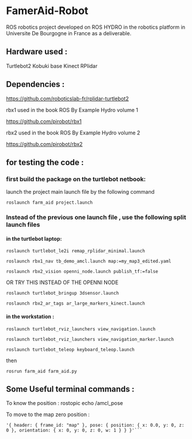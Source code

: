 # FamerAid-Robot

ROS robotics project developed on ROS HYDRO in the robotics platform in Universite De Bourgogne in France as a deliverable.


## Hardware used :

Turtlebot2 Kobuki base
Kinect
RPlidar


## Dependencies : 

https://github.com/roboticslab-fr/rplidar-turtlebot2

rbx1 used in the book ROS By Example Hydro volume 1

https://github.com/pirobot/rbx1

rbx2 used in the book ROS By Example Hydro volume 2

https://github.com/pirobot/rbx2

## for testing the code : 
### first build the package  on the turtlebot netbook:

launch the project main launch file by the following command

```roslaunch farm_aid project.launch```

### Instead of the previous one launch file , use the following split launch files 
#### in the turtlebot laptop:
```roslaunch turtlebot_le2i remap_rplidar_minimal.launch```

```roslaunch rbx1_nav tb_demo_amcl.launch map:=my_map3_edited.yaml```

```roslaunch rbx2_vision openni_node.launch publish_tf:=false```

OR TRY THIS INSTEAD OF THE OPENNI NODE 

```roslaunch turtlebot_bringup 3dsensor.launch```

```roslaunch rbx2_ar_tags ar_large_markers_kinect.launch```

#### in the workstation : 
```roslaunch turtlebot_rviz_launchers view_navigation.launch```

```roslaunch turtlebot_rviz_launchers view_navigation_marker.launch```

```roslaunch turtlebot_teleop keyboard_teleop.launch```



then 

```rosrun farm_aid farm_aid.py```



## Some Useful terminal commands : 

To know the position :  rostopic echo /amcl_pose

To move to the map zero position : 

```rostopic pub /move_base_simple/goal geometry_msgs/PoseStamped \
'{ header: { frame_id: "map" }, pose: { position: { x: 0.0, y: 0, z:
0 }, orientation: { x: 0, y: 0, z: 0, w: 1 } } }'```
